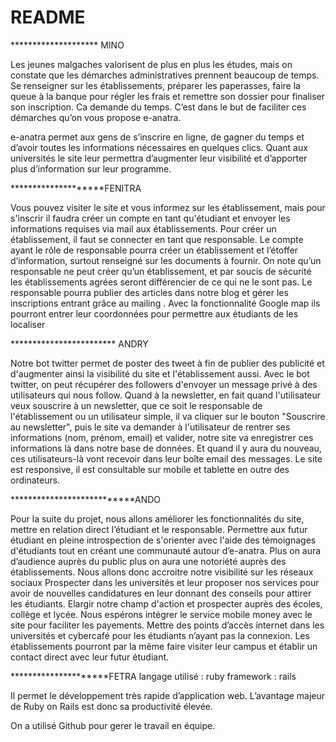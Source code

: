 # README
******************** MINO

Les jeunes malgaches valorisent de plus en plus les études, mais on constate que les démarches administratives prennent beaucoup de temps. Se renseigner sur les établissements, préparer les paperasses, faire la queue à la banque pour régler les frais et remettre son dossier pour finaliser son inscription. Ca demande du temps. C’est dans le but de faciliter ces démarches qu’on vous propose e-anatra.

e-anatra permet aux gens de s’inscrire en ligne, de gagner du temps et d’avoir toutes les informations nécessaires en quelques clics. Quant aux universités le site leur permettra d’augmenter leur visibilité et d’apporter plus d’information sur leur programme.

********************FENITRA

Vous pouvez visiter le site et vous informez sur les établissement, mais pour s'inscrir il faudra créer un compte en tant qu'étudiant et envoyer les informations requises via mail aux établissements.
Pour créer un établissement, il faut se connecter en tant que responsable. 
Le compte ayant le rôle de responsable pourra créer un établissement et l’étoffer d’information, surtout renseigné sur les documents à fournir. On note qu’un responsable ne peut créer qu’un établissement, et par soucis de sécurité les établissements agrées seront différencier de ce qui ne le sont pas. Le responsable pourra publier des articles dans notre blog et gérer les inscriptions entrant grâce au mailing .
Avec la fonctionnalité Google map ils pourront entrer leur coordonnées pour permettre aux étudiants de les localiser 

************************ ANDRY

Notre bot twitter permet de poster des tweet à fin de publier des publicité et d'augmenter ainsi la visibilité du site et l'établissement aussi. Avec le bot twitter, on peut récupérer des followers d'envoyer un message privé à des utilisateurs qui nous follow.
Quand à la newsletter, en fait quand l'utilisateur veux souscrire à un newsletter, que ce soit le responsable de l'établissement ou un utilisateur simple, il va cliquer sur le bouton "Souscrire au newsletter", puis le site va demander à l'utilisateur de rentrer ses informations (nom, prénom, email) et valider, notre site va enregistrer ces informations là dans notre base de données. Et quand il y aura du nouveau, ces utilisateurs-là vont recevoir dans leur boîte email des messages.
Le site est responsive, il est consultable sur mobile et tablette en outre des ordinateurs.

***************************ANDO

Pour la suite du projet, nous allons améliorer les fonctionnalités du site, mettre en relation direct l’étudiant et le responsable. Permettre aux futur étudiant en pleine introspection de s'orienter avec l'aide des témoignages d'étudiants tout en créant une communauté autour d’e-anatra. 
Plus on aura d’audience auprès du public plus on aura une notoriété auprès des établissements. Nous  allons donc accroitre notre visibilité sur les réseaux sociaux
Prospecter dans les universités et leur proposer nos services pour avoir de nouvelles candidatures en leur donnant des conseils pour attirer les étudiants. Elargir notre champ d'action et prospecter auprès des écoles, collège et lycée.
Nous espérons intégrer le service mobile money avec le site pour faciliter les payements.
Mettre des points d’accès internet dans les universités et cybercafé pour les étudiants n’ayant pas la connexion. Les établissements pourront par la même faire visiter leur campus et établir un contact direct avec leur futur étudiant.

*********************FETRA
langage utilisé : ruby
framework : rails

Il permet le développement très rapide d’application web. L’avantage majeur de Ruby on Rails est donc sa productivité élevée.

On a utilisé Github pour gerer le travail en équipe.
